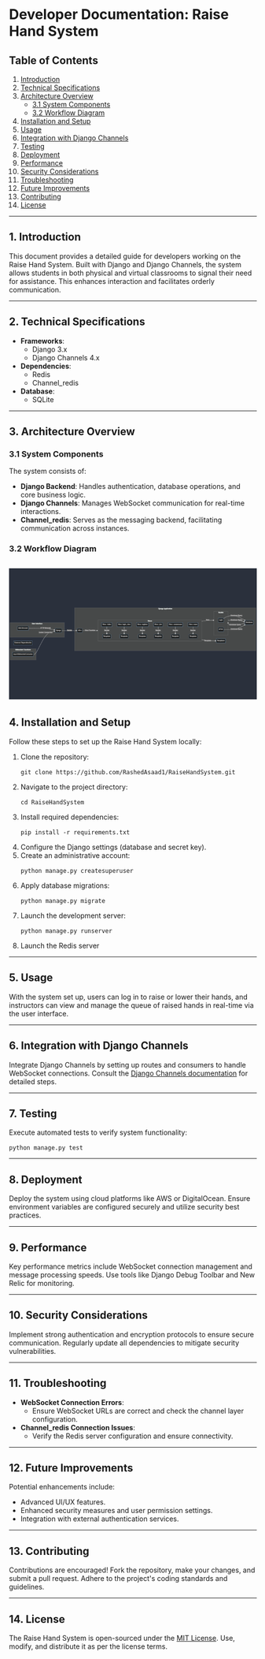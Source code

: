 # Developer Documentation: Raise Hand System

## Table of Contents
1. [Introduction](#1-introduction)
2. [Technical Specifications](#2-technical-specifications)
3. [Architecture Overview](#3-architecture-overview)
   - [3.1 System Components](#31-system-components)
   - [3.2 Workflow Diagram](#32-workflow-diagram)
4. [Installation and Setup](#4-installation-and-setup)
5. [Usage](#5-usage)
6. [Integration with Django Channels](#6-integration-with-django-channels)
7. [Testing](#7-testing)
8. [Deployment](#8-deployment)
9. [Performance](#9-performance)
10. [Security Considerations](#10-security-considerations)
11. [Troubleshooting](#11-troubleshooting)
12. [Future Improvements](#12-future-improvements)
13. [Contributing](#13-contributing)
14. [License](#14-license)

---

## 1. Introduction
This document provides a detailed guide for developers working on the Raise Hand System. Built with Django and Django Channels, the system allows students in both physical and virtual classrooms to signal their need for assistance. This enhances interaction and facilitates orderly communication.

---

## 2. Technical Specifications
- **Frameworks**:
  - Django 3.x
  - Django Channels 4.x
- **Dependencies**:
  - Redis
  - Channel_redis
- **Database**:
  - SQLite
---

## 3. Architecture Overview
### 3.1 System Components
The system consists of:
- **Django Backend**: Handles authentication, database operations, and core business logic.
- **Django Channels**: Manages WebSocket communication for real-time interactions.
- **Channel_redis**: Serves as the messaging backend, facilitating communication across instances.

### 3.2 Workflow Diagram

![system architecture diagram](../assets/images/system_architecture_raise_hand_system.png)
---

## 4. Installation and Setup
Follow these steps to set up the Raise Hand System locally:
1. Clone the repository:
   ```
   git clone https://github.com/RashedAsaad1/RaiseHandSystem.git
   ```
2. Navigate to the project directory:
   ```
   cd RaiseHandSystem
   ```
3. Install required dependencies:
   ```
   pip install -r requirements.txt
   ```
4. Configure the Django settings (database and secret key).
5. Create an administrative account:
   ```
   python manage.py createsuperuser
   ```
6. Apply database migrations:
   ```
   python manage.py migrate
   ```
7. Launch the development server:
   ```
   python manage.py runserver
   ```
8. Launch the Redis server

---

## 5. Usage
With the system set up, users can log in to raise or lower their hands, and instructors can view and manage the queue of raised hands in real-time via the user interface.

---

## 6. Integration with Django Channels
Integrate Django Channels by setting up routes and consumers to handle WebSocket connections. Consult the [Django Channels documentation](https://channels.readthedocs.io) for detailed steps.

---

## 7. Testing
Execute automated tests to verify system functionality:
```
python manage.py test
```

---

## 8. Deployment
Deploy the system using cloud platforms like AWS or DigitalOcean. Ensure environment variables are configured securely and utilize security best practices.

---

## 9. Performance
Key performance metrics include WebSocket connection management and message processing speeds. Use tools like Django Debug Toolbar and New Relic for monitoring.

---

## 10. Security Considerations
Implement strong authentication and encryption protocols to ensure secure communication. Regularly update all dependencies to mitigate security vulnerabilities.

---

## 11. Troubleshooting
- **WebSocket Connection Errors**:
  - Ensure WebSocket URLs are correct and check the channel layer configuration.
- **Channel_redis Connection Issues**:
  - Verify the Redis server configuration and ensure connectivity.

---

## 12. Future Improvements
Potential enhancements include:
- Advanced UI/UX features.
- Enhanced security measures and user permission settings.
- Integration with external authentication services.

---

## 13. Contributing
Contributions are encouraged! Fork the repository, make your changes, and submit a pull request. Adhere to the project's coding standards and guidelines.

---

## 14. License
The Raise Hand System is open-sourced under the [MIT License](LICENSE). Use, modify, and distribute it as per the license terms.

